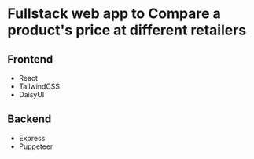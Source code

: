 # Fullstack web app to Compare a product's price at different retailers

## Frontend
- React
- TailwindCSS
- DaisyUI
## Backend
- Express
- Puppeteer